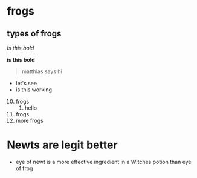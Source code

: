 # frogs

## types of frogs

*Is this bold*

**is this bold** 

> matthias says hi 

* let's see
* is this working

10. frogs
    1. hello
12. frogs
13. more frogs

# Newts are legit better

- eye of newt is a more effective ingredient in a Witches potion than eye of frog 


